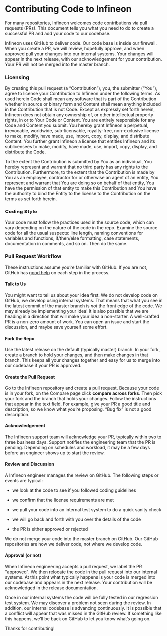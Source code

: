 Contributing Code to Infineon
=============================

For many repositories, Infineon welcomes code contributions via pull requests (PRs). This document tells you what you need to do to create a successful PR and add your code to our codebase.

Infineon uses GitHub to deliver code. Our code base is inside our firewall. When you create a PR, we will review, hopefully approve, and when approved pull your changes into our internal systems. Your changes will appear in the next release, with our acknowledgement for your contribution. Your PR will not be merged into the master branch. 

### Licensing

By creating this pull request (a “Contribution”), you, the submitter (“You”), agree to license your Contribution to Infineon under the following terms. As used herein Code shall mean any software that is part of the Contribution whether in source or binary form and Content shall mean anything included in the Contribution that is not Code.  Except as expressly set forth herein, Infineon does not obtain any ownership of, or other intellectual property rights, in or to Your Code or Content. You are entirely responsible for any Code and Content you submit. You hereby grant Infineon a perpetual, irrevocable, worldwide, sub-licensable, royalty-free, non-exclusive license to make, modify, have made, use, import, copy, display, and distribute Content. You further grant Infineon a license that entitles Infineon and its sublicensees to make, modify, have made, use, import, copy, display, and distribute the Code.

To the extent the Contribution is submitted by You as an individual, You hereby represent and warrant that no third party has any rights to the Contribution. Furthermore, to the extent that the Contribution is made by You as an employee, contractor for or otherwise an agent of an entity, You represent and warrant that You are doing so on behalf of that entity, You have the permission of that entity to make this Contribution and You have the authority to bind the Entity to the license to the Contribution on the terms as set forth herein.

### Coding Style

Your code must follow the practices used in the source code, which can vary depending on the nature of the code in the repo. Examine the source code for all the usual suspects: line length, naming conventions for variables and functions, if/then/else formatting, case statements, documentation in comments, and so on. Then do the same.

### Pull Request Workflow

These instructions assume you’re familiar with GitHub. If you are not, GitHub has [good help](https://help.github.com/en/github/collaborating-with-issues-and-pull-requests/proposing-changes-to-your-work-with-pull-requests) on each step in the process.

#### Talk to Us

You might want to tell us about your idea first. We do not develop code on GitHub, we develop using internal systems. That means that what you see in the latest commit of the master branch is *not* the front edge of the code. We may already be implementing your idea! It is also possible that we are heading in a
direction that will make your idea a non-starter. A well-crafted PR is a non-zero amount of work. You can open an issue and start the discussion, and maybe save yourself some effort.

#### Fork the Repo 

Use the latest release on the default (typically master) branch. In your fork, create a branch to hold your changes, and then make changes in that branch. This keeps all your changes together and easy for us to merge into our codebase if your PR is approved.

#### Create the Pull Request

Go to the Infineon repository and create a pull request. Because your code is in your fork, on the Compare page click **compare across forks**. Then pick your fork and the branch that holds your changes. Follow the instructions that appear in the text field. For example, give your PR a good title and description, so we know what you’re proposing. “Bug fix” is not a good description.

#### Acknowledgement

The Infineon support team will acknowledge your PR, typically within two to three business days. Support notifies the engineering team that the PR is pending. Depending on schedules and workload, it may be a few days before an engineer shows up to start the review.

#### Review and Discussion

A Infineon engineer manages the review on GitHub. The following steps or events are typical:

-   we look at the code to see if you followed coding guidelines

-   we confirm that the license requirements are met

-   we pull your code into an internal test system to do a quick sanity check

-   we will go back and forth with you over the details of the code

-   the PR is either approved or rejected

We do not merge your code into the master branch on GitHub. Our GitHub repositories are how we deliver code, not where we develop code.

#### Approval (or not)

When Infineon engineering accepts a pull request, we label the PR "approved". We then relocate the code in the pull request into our internal systems. At this point what typically happens is your code is merged into our codebase and appears in the next release. Your contribution will be acknowledged in the release documentation.

Once in our internal systems the code will be fully tested in our regression test system. We may discover a problem not seen during the review. In addition, our internal codebase is advancing continuously. It is possible that a conflict will appear that was missed in the GitHub review. If something like this happens, we’ll be back on GitHub to let you know what’s going on.

Thanks for contributing!
